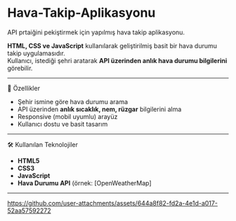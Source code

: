 # Hava-Takip-Aplikasyonu

API prtaiğini pekiştirmek için yapılmış hava takip aplikasyonu.



**HTML, CSS ve JavaScript** kullanılarak geliştirilmiş basit bir hava durumu takip uygulamasıdır.  
Kullanıcı, istediği şehri aratarak **API üzerinden anlık hava durumu bilgilerini** görebilir.

---

🚀 Özellikler
- Şehir ismine göre hava durumu arama
- API üzerinden **anlık sıcaklık, nem, rüzgar** bilgilerini alma
- Responsive (mobil uyumlu) arayüz
- Kullanıcı dostu ve basit tasarım

---

🛠️ Kullanılan Teknolojiler
- **HTML5**
- **CSS3**
- **JavaScript**
- **Hava Durumu API** (örnek: [OpenWeatherMap]

---

https://github.com/user-attachments/assets/644a8f82-fd2a-4e1d-a017-52aa57592272


